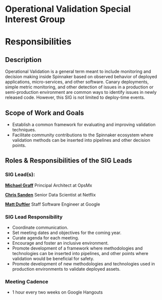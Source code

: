 # Operational Validation Special Interest Group

# Responsibilities

## Description

Operational Validation is a general term meant to include monitoring and decision making inside Spinnaker based on observed behavior
of deployed applications, micro-services, and other software.
Canary deployments, simple metric monitoring, and other detection of issues in a production or semi-production environment are
common ways to identify issues in newly released code.  However, this SIG is not limited to deploy-time events.

## Scope of Work and Goals

* Establish a common framework for evaluating and improving validation techniques.
* Facilitate community contributions to the Spinnaker ecosystem where validation methods can be inserted into pipelines and other
decision points.

## Roles & Responsibilities of the SIG Leads

### SIG Lead(s):

**[Michael Graff](https://github.com/skandragon)**
Principal Architect at OpsMx

**[Chris Sanden](https://github.com/csanden)**
Senior Data Scientist at Netflix

**[Matt Duftler](https://github.com/duftler)**
Staff Software Engineer at Google

### SIG Lead Responsibility

* Coordinate communication.
* Set meeting dates and objectives for the coming year.
* Curate agenda for each meeting.
* Encourage and foster an inclusive environment.
* Promote development of a framework where methodologies and technologies can be inserted into pipelines, and other points where validation would be beneficial for safety.
* Promote development of new methodologies and technologies used in production environments to validate deployed assets.

### Meeting Cadence
 - 1 hour every two weeks on Google Hangouts
